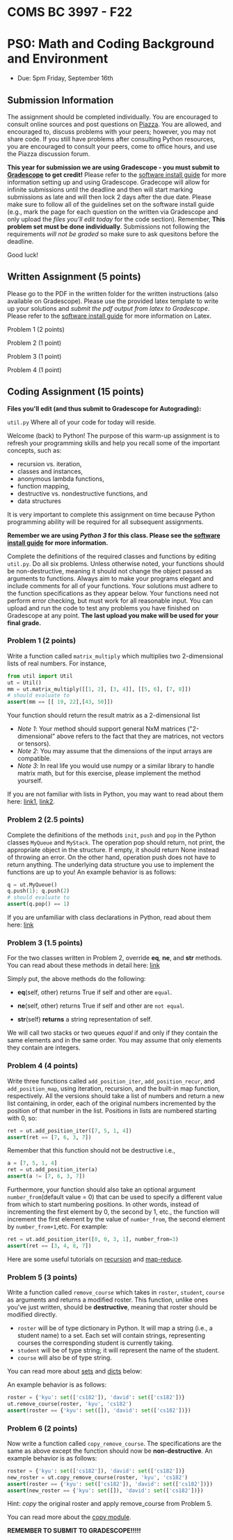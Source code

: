 # COMS BC 3997 - F22
# PS0: Math and Coding Background and Environment
* Due: 5pm Friday, September 16th

## Submission Information

The assignment should be completed individually. You are encouraged to consult online sources and post questions on [Piazza](https://piazza.com/class/l7anzx0t9lp1ao). You are allowed, and encouraged to, discuss problems with your peers; however, you may not share code. If you still have problems after consulting Python resources, you are encouraged to consult your peers, come to office hours, and use the Piazza discussion forum.

**This year for submission we are using Gradescope - you must submit to [Gradescope](https://www.gradescope.com/courses/426426) to get credit!** Please refer to the [software install guide](https://columbiasce.instructure.com/files/14944092) for more information setting up and using Gradescope. Gradecope will allow for infinite submissions until the deadline and then will start marking submissions as late and will then lock 2 days after the due date. Please make sure to follow all of the guidelines set on the software install guide (e.g., mark the page for each question on the written via Gradescope and only upload the *files you'll edit today* for the code section). Remember, **This problem set must be done individually**. Submissions not following the requirements *will not be graded* so make sure to ask quesitons before the deadline.

Good luck!

## Written Assignment (5 points)

Please go to the PDF in the written folder for the written instructions (also available on Gradescope). Please use the provided latex template to write up your solutions and *submit the pdf output from latex to Gradescope*. Please refer to the [software install guide](https://columbiasce.instructure.com/files/14944092) for more information on Latex.

Problem 1 (2 points)

Problem 2 (1 point)

Problem 3 (1 point)

Problem 4 (1 point)

## Coding Assignment (15 points)

**Files you'll edit (and thus submit to Gradescope for Autograding):**

`util.py` 		Where all of your code for today will reside.

Welcome (back) to Python! The purpose of this warm-up assignment is to refresh your programming skills and help you recall some of the important concepts, such as:

* recursion vs. iteration,
* classes and instances,
* anonymous lambda functions,
* function mapping,
* destructive vs. nondestructive functions, and
* data structures

It is very important to complete this assignment on time because Python programming ability will be required for all subsequent assignments.

**Remember we are using *Python 3* for this class. Please see the [software install guide](https://columbiasce.instructure.com/files/14944092) for more information.**


Complete the definitions of the required classes and functions by editing `util.py`. Do all six problems. Unless otherwise noted, your functions should be non-destructive, meaning it should not change the object passed as arguments to functions. Always aim to make your programs elegant and include comments for all of your functions. Your solutions must adhere to the function specifications as they appear below. Your functions need not perform error checking, but must work for all reasonable input. You can upload and run the code to test any problems you have finished on Gradescope at any point. **The last upload you make will be used for your final grade.**

### Problem 1 (2 points)

Write a function called `matrix_multiply` which multiplies two 2-dimensional lists of real numbers. For instance,

```python
from util import Util
ut = Util()
mm = ut.matrix_multiply([[1, 2], [3, 4]], [[5, 6], [7, 8]]) 
# should evaluate to
assert(mm == [[ 19, 22],[43, 50]])
```

Your function should return the result matrix as a 2-dimensional list

* *Note 1*: Your method should support general NxM matrices ("2-dimensional" above refers to the fact that they are matrices, not vectors or tensors).
* *Note 2*: You may assume that the dimensions of the input arrays are compatible.  
* *Note 3*: In real life you would use numpy or a similar library to handle matrix math, but for this exercise, please implement the method yourself. 

If you are not familiar with lists in Python, you may want to read about them here: [link1](http://www.linuxtopia.org/online_books/programming_books/introduction_to_python/python_tut_18.html), [link2](http://docs.python.org/library/functions.html#list).


### Problem 2 (2.5 points)
Complete the definitions of the methods `init`, `push` and `pop` in the Python classes `MyQueue` and `MyStack`. The operation pop should return, not print, the appropriate object in the structure. If empty, it should return None instead of throwing an error. On the other hand, operation push does not have to return anything. The underlying data structure you use to implement the functions are up to you! An example behavior is as follows:


```python
q = ut.MyQueue()
q.push(1); q.push(2)
# should evaluate to
assert(q.pop() == 1)
```

If you are unfamiliar with class declarations in Python, read about them here: [link](http://docs.python.org/tutorial/classes.html)

### Problem 3 (1.5 points)
For the two classes written in Problem 2, override __eq__, __ne__, and __str__ methods. You can read about these methods in detail here: [link](http://docs.python.org/reference/datamodel.html#basic-customization)

Simply put, the above methods do the following:

* __eq__(self, other) returns True if self and other are `equal`.

* __ne__(self, other) returns True if self and other are `not equal`.

* __str__(self) **returns** a string representation of self.

We will call two stacks or two queues _equal_ if and only if they contain the same elements and in the same order. You may assume that only elements they contain are integers.


### Problem 4 (4 points)
Write three functions called `add_position_iter`, `add_position_recur`, and `add_position_map`, using iteration, recursion, and the built-in map function, respectively. All the versions should take a list of numbers and return a new list containing, in order, each of the original numbers incremented by the position of that number in the list. Positions in lists are numbered starting with 0, so:


```python
ret = ut.add_position_iter([7, 5, 1, 4])
assert(ret == [7, 6, 3, 7])
```

Remember that this function should not be destructive i.e.,


```python
a = [7, 5, 1, 4]
ret = ut.add_position_iter(a)
assert(a != [7, 6, 3, 7])
```

Furthermore, your function should also take an optional argument `number_from`(default value = 0) that can be used to specify a different value from which to start numbering positions. In other words, instead of incrementing the first element by 0, the second by 1, etc., the function will increment the first element by the value of `number_from`, the second element by `number_from+1`,etc. For example:


```python
ret = ut.add_position_iter([0, 0, 3, 1], number_from=3)
assert(ret == [3, 4, 8, 7])
```

Here are some useful tutorials on [recursion](https://www.python-course.eu/recursive_functions.php) and [map-reduce](https://www.python-course.eu/lambda.php).

### Problem 5 (3 points)

Write a function called `remove_course` which takes in `roster`, `student`, `course` as arguments and returns a modified roster. This function, unlike ones you've just written, should be **destructive**, meaning that roster should be modified directly.

* `roster` will be of type dictionary in Python. It will map a string (i.e., a student name) to a set. Each set will contain strings, representing courses the corresponding student is currently taking.
* `student` will be of type string; it will represent the name of the student.
* `course` will also be of type string.

You can read more about [sets](http://docs.python.org/tutorial/datastructures.html#sets) and [dicts](http://docs.python.org/tutorial/datastructures.html#dictionaries) below:

An example behavior is as follows:


```python
roster = {'kyu': set(['cs182']), 'david': set(['cs182'])}
ut.remove_course(roster, 'kyu', 'cs182')
assert(roster == {'kyu': set([]), 'david': set(['cs182'])})
```

### Problem 6  (2 points)
Now write a function called `copy_remove_course`. The specifications are the same as above except the function should now be **non-destructive**. An example behavior is as follows:

```python
roster = {'kyu': set(['cs182']), 'david': set(['cs182'])}
new_roster = ut.copy_remove_course(roster, 'kyu', 'cs182')
assert(roster == {'kyu': set(['cs182']), 'david': set(['cs182'])})
assert(new_roster == {'kyu': set([]), 'david': set(['cs182'])})

```

Hint: _copy_ the original roster and apply remove_course from Problem 5.

You can read more about the [copy module](http://docs.python.org/2/library/copy.html).

**REMEMBER TO SUBMIT TO GRADESCOPE!!!!!**
